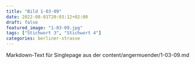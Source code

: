 ```yaml
---
title: "Bild 1-03-09"
date: 2022-08-01T20:03:12+02:00
draft: false
featured_image: "1-03-09.jpg"
tags: ["Stichwort 3", "Stichwort 4"]
categories: berliner-strasse
---
```



Markdown-Text für Singlepage aus der content/angermuender/1-03-09.md